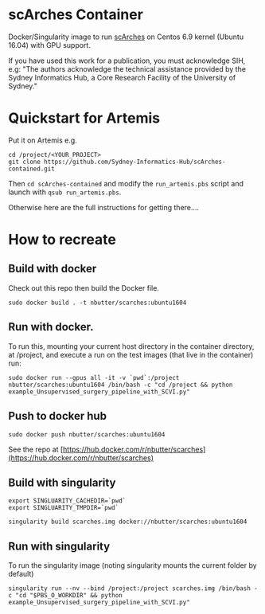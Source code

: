 # scArches Container

Docker/Singularity image to run [scArches](https://scarches.readthedocs.io/en/latest/) on Centos 6.9 kernel (Ubuntu 16.04) with GPU support.


If you have used this work for a publication, you must acknowledge SIH, e.g: "The authors acknowledge the technical assistance provided by the Sydney Informatics Hub, a Core Research Facility of the University of Sydney."


# Quickstart for Artemis

Put it on Artemis e.g.
```
cd /project/<YOUR_PROJECT>
git clone https://github.com/Sydney-Informatics-Hub/scArches-contained.git
```
Then `cd scArches-contained` and modify the `run_artemis.pbs` script and launch with `qsub run_artemis.pbs`.

Otherwise here are the full instructions for getting there....


# How to recreate

## Build with docker
Check out this repo then build the Docker file.
```
sudo docker build . -t nbutter/scarches:ubuntu1604
```

## Run with docker.
To run this, mounting your current host directory in the container directory, at /project, and execute a run on the test images (that live in the container) run:
```
sudo docker run --gpus all -it -v `pwd`:/project nbutter/scarches:ubuntu1604 /bin/bash -c "cd /project && python example_Unsupervised_surgery_pipeline_with_SCVI.py"
```

## Push to docker hub
```
sudo docker push nbutter/scarches:ubuntu1604
```

See the repo at [https://hub.docker.com/r/nbutter/scarches](https://hub.docker.com/r/nbutter/scarches)


## Build with singularity
```
export SINGLUARITY_CACHEDIR=`pwd`
export SINGLUARITY_TMPDIR=`pwd`

singularity build scarches.img docker://nbutter/scarches:ubuntu1604
```

## Run with singularity
To run the singularity image (noting singularity mounts the current folder by default)
```
singularity run --nv --bind /project:/project scarches.img /bin/bash -c "cd "$PBS_O_WORKDIR" && python example_Unsupervised_surgery_pipeline_with_SCVI.py"
```
